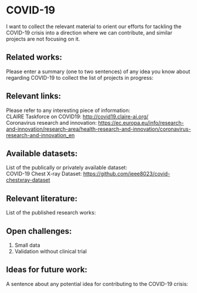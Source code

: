 # COVID-19
I want to collect the relevant material to orient our efforts for tackling the COVID-19 crisis into a direction where we can contribute, and similar projects are not focusing on it.

## Related works:
Please enter a summary (one to two sentences) of any idea you know about regarding COVID-19 to collect the list of projects in progress:

## Relevant links:
Please refer to any interesting piece of information:  
CLAIRE Taskforce on COVID19: http://covid19.claire-ai.org/  
Coronavirus research and innovation: https://ec.europa.eu/info/research-and-innovation/research-area/health-research-and-innovation/coronavirus-research-and-innovation_en

## Available datasets:
List of the publically or privately available dataset:  
COVID-19 Chest X-ray Dataset: https://github.com/ieee8023/covid-chestxray-dataset

## Relevant literature:
List of the published research works:

## Open challenges:
1) Small data 
2) Validation without clinical trial

## Ideas for future work:
A sentence about any potential idea for contributing to the COVID-19 crisis:
